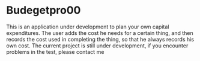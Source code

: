 # Budegetpro00
This is an application under development to plan your own capital expenditures. The user adds the cost he needs for a certain thing, and then records the cost used in completing the thing, so that he always records his own cost. The current project is still under development, if you encounter problems in the test, please contact me
